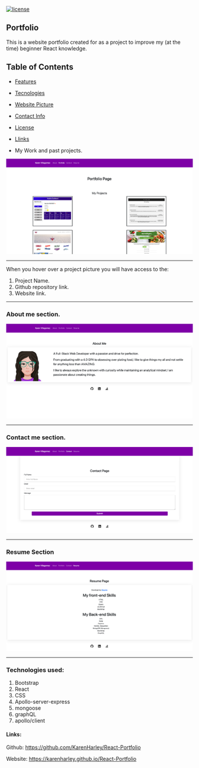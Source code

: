 [![license](https://img.shields.io/github/license/DAVFoundation/captain-n3m0.svg?style=flat-square)](https://github.com/DAVFoundation/captain-n3m0/blob/master/LICENSE)

## Portfolio

This is a website portfolio created for as a project to improve my (at the time) beginner React knowledge.

## Table of Contents

- [Features](#features)
- [Tecnologies](#tecnologies)
- [Website Picture](#weather-dashboard-page)
- [Contact Info](#contact-info)
- [License](#license)
- [Llinks](#links)

- My Work and past projects.

![Picture work section](pics/portfolio.png)

---

When you hover over a project picture you will have access to the:
1. Project Name.
2. Github repository link.
3. Website link.

---

### About me section.

![Picture of About me section](pics/aboutMe.png)

---

### Contact me section.

![Picture of contact me section](pics/contact.png)

---

### Resume Section

![Picture of website intro](pics/resume.png)

---
### Technologies used:

1. Bootstrap
2. React
3. CSS
4. Apollo-server-express
5. mongoose
6. graphQL
7. apollo/client


#### Links:

Github:
https://github.com/KarenHarley/React-Portfolio

Website:
https://karenharley.github.io/React-Portfolio

